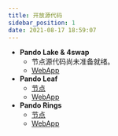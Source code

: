 ```yaml
---
title: 开放源代码
sidebar_position: 1
date: 2021-08-17 18:59:07
---
```


- **Pando Lake & 4swap**
  - 节点源代码尚未准备就绪。
  - [WebApp](https://github.com/fox-one/4swap-web)
- **Pando Leaf**
  - [节点](https://github.com/fox-one/pando)
  - [WebApp](https://github.com/fox-one/pando-leaf-web)
- **Pando Rings**
  - [节点](https://github.com/fox-one/compound)
  - [WebApp](https://github.com/fox-one/pando-rings-web)